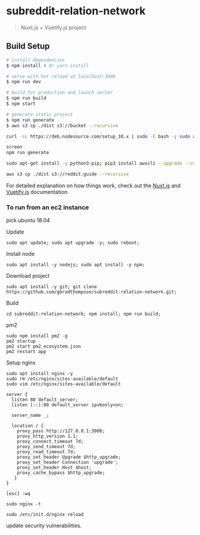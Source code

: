 # subreddit-relation-network

> Nuxt.js + Vuetify.js project

## Build Setup

``` bash
# install dependencies
$ npm install # Or yarn install

# serve with hot reload at localhost:3000
$ npm run dev

# build for production and launch server
$ npm run build
$ npm start

# generate static project
$ npm run generate
$ aws s3 cp ./dist s3://bucket --recursive
```

``` bash
curl -sL https://deb.nodesource.com/setup_10.x | sudo -E bash -; sudo apt-get install -y nodejs; sudo apt-get install -y build-essential; sudo apt-get install git; git clone https://github.com/gbradthompson/subreddit-relation-network.git; cd "./subreddit-relation-network"; npm install;

screen
npm run generate

sudo apt-get install -y python3-pip; pip3 install awscli --upgrade --user;

aws s3 cp ./dist s3://reddit.guide --recursive
```

For detailed explanation on how things work, check out the [Nuxt.js](https://github.com/nuxt/nuxt.js) and [Vuetify.js](https://vuetifyjs.com/) documentation.


### To run from an ec2 instance
pick ubuntu 18.04

Update
```
sudo apt update; sudo apt upgrade -y; sudo reboot;
```
Install node
```
sudo apt install -y nodejs; sudo apt install -y npm;
```
Download project
```
sudo apt install -y git; git clone https://github.com/gbradthompson/subreddit-relation-network.git;
```
Build
```
cd subreddit-relation-network; npm install; npm run build;
```
pm2
```
sudo npm install pm2 -g
pm2 startup
pm2 start pm2_ecosystem.json
pm2 restart app
```
Setup nginx
```
sudo apt install nginx -y
sudo rm /etc/nginx/sites-available/default
sudo vim /etc/nginx/sites-available/default

server {
  listen 80 default_server;
  listen [::]:80 default_server ipv6only=on;

  server_name _;

  location / {
    proxy_pass http://127.0.0.1:3000;
    proxy_http_version 1.1;
    proxy_connect_timeout 7d;
    proxy_send_timeout 7d;
    proxy_read_timeout 7d;
    proxy_set_header Upgrade $http_upgrade;
    proxy_set_header Connection 'upgrade';
    proxy_set_header Host $host;
    proxy_cache_bypass $http_upgrade;
   }
}

[esc] :wq

sudo nginx -t

sudo /etc/init.d/nginx reload
```

update security vulnerabilities.
